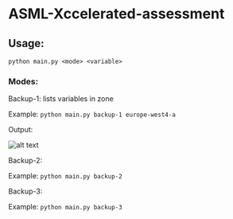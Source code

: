 # ASML-Xccelerated-assessment
## Usage:
`python main.py <mode> <variable>`
### Modes:
Backup-1: lists variables in zone

Example: `python main.py backup-1 europe-west4-a`

Output:

![alt text](https://res.cloudinary.com/yhqkh-3tjp3da8/image/upload/v1655048245/Screenshot_from_2022-06-12_17-36-57_bym5yt.png "Logo Title Text 1")

Backup-2:

Example: `python main.py backup-2`

Backup-3:

Example: `python main.py backup-3`
